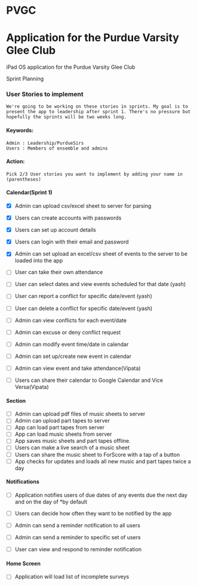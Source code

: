 # PVGC
Application for the Purdue Varsity Glee Club
===

iPad OS application for the Purdue Varsity Glee Club  



Sprint Planning

### User Stories to implement

    We're going to be working on these stories in sprints. My goal is to present the app to leadership after sprint 1. There's no pressure but hopefully the sprints will be two weeks long.

#### Keywords:
    Admin : Leadership/PurdueSirs
    Users : Members of ensemble and admins

#### Action:
    Pick 2/3 User stories you want to implement by adding your name in (parentheses)

#### Calendar(Sprint 1)
- [x] Admin can upload csv/excel sheet to server for parsing
- [x] Users can create accounts with passwords
- [x] Users can set up account details
- [x] Users can login with their email and password
- [x] Admin can set upload an excel/csv sheet of events to the server to be loaded into the app
- [ ] User can take their own attendance 
- [ ] User can select dates and view events scheduled for that date (yash)
- [ ] User can report a conflict for specific date/event (yash)
- [ ] User can delete a conflict for specific date/event (yash)
- [ ] Admin can view conflicts for each event/date
- [ ] Admin can excuse or deny conflict request
- [ ] Admin can modify event time/date in calendar
- [ ] Admin can set up/create new event in calendar
- [ ] Admin can view event and take attendance(Vipata)
- [ ] Users can share their calendar to Google Calendar and Vice Versa(Vipata)


#### Section
- [ ] Admin can upload pdf files of music sheets to server
- [ ] Admin can upload part tapes to server
- [ ] App can load part tapes from server
- [ ] App can load music sheets from server
- [ ] App saves music sheets and part tapes offline.
- [ ] Users can make a live search of a music sheet
- [ ] Users can share the music sheet to ForScore with a tap of a button
- [ ] App checks for updates and loads all new music and part tapes twice a day

#### Notifications
- [ ] Application notifies users of due dates of any events due the next day and on the day of *by default
- [ ] Users can decide how often they want to be notified by the app
- [ ] Admin can send a reminder notification to all users
- [ ] Admin can send a reminder to specific set of users
- [ ] User can view and respond to reminder notification


#### Home Screen
- [ ] Application will load list of incomplete surveys



